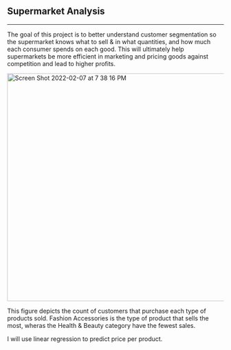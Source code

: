 ## Supermarket Analysis
------------------------------------------------------------------------

The goal of this project is to better understand customer segmentation so the supermarket knows what to sell & in what quantities, and how much each consumer spends on each good. This will ultimately help supermarkets be more efficient in marketing and pricing goods against competition and lead to higher profits.

<img width="529" alt="Screen Shot 2022-02-07 at 7 38 16 PM" src="https://user-images.githubusercontent.com/89549841/152913558-9d7f14b6-5153-4016-9bca-5ec5a2ee8589.png">


This figure depicts the count of customers that purchase each type of products sold. Fashion Accessories is the type of product that sells the most, wheras the Health & Beauty category have the fewest sales.

I will use linear regression to predict price per product.

